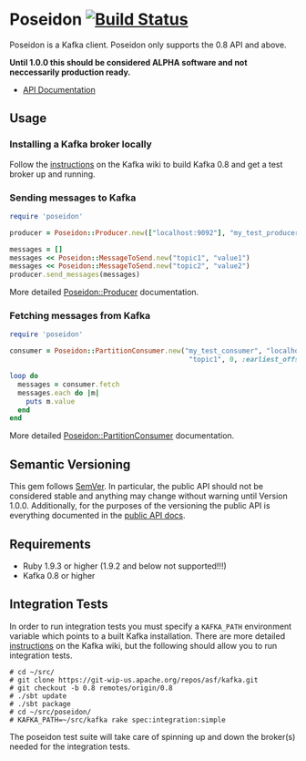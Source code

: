 # Poseidon [![Build Status](https://travis-ci.org/bpot/poseidon.png?branch=master)](https://travis-ci.org/bpot/poseidon)

Poseidon is a Kafka client. Poseidon only supports the 0.8 API and above.

**Until 1.0.0 this should be considered ALPHA software and not neccessarily production ready.**

* [API Documentation](http://rubydoc.info/github/bpot/poseidon)

## Usage

### Installing a Kafka broker locally

Follow the [instructions](https://cwiki.apache.org/KAFKA/kafka-08-quick-start.html) on the Kafka wiki to build Kafka 0.8 and get a test broker up and running.

### Sending messages to Kafka

```ruby
require 'poseidon'

producer = Poseidon::Producer.new(["localhost:9092"], "my_test_producer")

messages = []
messages << Poseidon::MessageToSend.new("topic1", "value1")
messages << Poseidon::MessageToSend.new("topic2", "value2")
producer.send_messages(messages)
```

More detailed [Poseidon::Producer](http://rubydoc.info/github/bpot/poseidon/Poseidon/Producer) documentation.


### Fetching messages from Kafka

```ruby
require 'poseidon'

consumer = Poseidon::PartitionConsumer.new("my_test_consumer", "localhost", 9092,
                                            "topic1", 0, :earliest_offset)

loop do
  messages = consumer.fetch
  messages.each do |m|
    puts m.value
  end
end
```

More detailed [Poseidon::PartitionConsumer](http://rubydoc.info/github/bpot/poseidon/Poseidon/PartitionConsumer) documentation.

## Semantic Versioning

This gem follows [SemVer](http://semver.org). In particular, the public API should not be considered stable and anything may change without warning until Version 1.0.0.  Additionally, for the purposes of the versioning the public API is everything documented in the [public API docs](http://rubydoc.info/github/bpot/poseidon).

## Requirements

* Ruby 1.9.3 or higher (1.9.2 and below not supported!!!)
* Kafka 0.8 or higher

## Integration Tests

In order to run integration tests you must specify a `KAFKA_PATH` environment variable which points to a built Kafka installation.  There are more detailed [instructions](https://cwiki.apache.org/KAFKA/kafka-08-quick-start.html) on the Kafka wiki, but the following should allow you to run integration tests.

    # cd ~/src/
    # git clone https://git-wip-us.apache.org/repos/asf/kafka.git
    # git checkout -b 0.8 remotes/origin/0.8
    # ./sbt update
    # ./sbt package
    # cd ~/src/poseidon/
    # KAFKA_PATH=~/src/kafka rake spec:integration:simple

The poseidon test suite will take care of spinning up and down the broker(s) needed for the integration tests.
